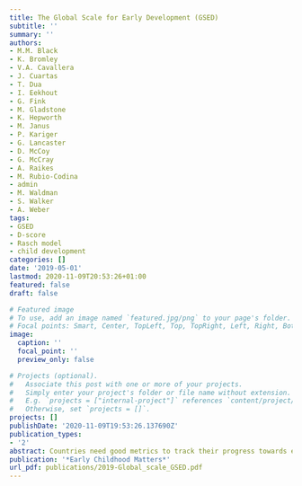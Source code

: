 ```yaml
---
title: The Global Scale for Early Development (GSED)
subtitle: ''
summary: ''
authors:
- M.M. Black
- K. Bromley
- V.A. Cavallera
- J. Cuartas
- T. Dua
- I. Eekhout
- G. Fink
- M. Gladstone
- K. Hepworth
- M. Janus
- P. Kariger
- G. Lancaster
- D. McCoy
- G. McCray
- A. Raikes
- M. Rubio-Codina
- admin
- M. Waldman
- S. Walker
- A. Weber
tags:
- GSED
- D-score
- Rasch model
- child development
categories: []
date: '2019-05-01'
lastmod: 2020-11-09T20:53:26+01:00
featured: false
draft: false

# Featured image
# To use, add an image named `featured.jpg/png` to your page's folder.
# Focal points: Smart, Center, TopLeft, Top, TopRight, Left, Right, BottomLeft, Bottom, BottomRight.
image:
  caption: ''
  focal_point: ''
  preview_only: false

# Projects (optional).
#   Associate this post with one or more of your projects.
#   Simply enter your project's folder or file name without extension.
#   E.g. `projects = ["internal-project"]` references `content/project/deep-learning/index.md`.
#   Otherwise, set `projects = []`.
projects: []
publishDate: '2020-11-09T19:53:26.137690Z'
publication_types:
- '2'
abstract: Countries need good metrics to track their progress towards early childhood development targets. No reliable, freely accessible tools exist for population-level monitoring of children up to age 3. The Global Scale for Early Development, now being field-tested, could offer a global solution.
publication: '*Early Childhood Matters*'
url_pdf: publications/2019-Global_scale_GSED.pdf
---
```

